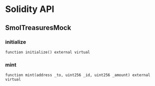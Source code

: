 # Solidity API

## SmolTreasuresMock

### initialize

```solidity
function initialize() external virtual
```

### mint

```solidity
function mint(address _to, uint256 _id, uint256 _amount) external virtual
```

